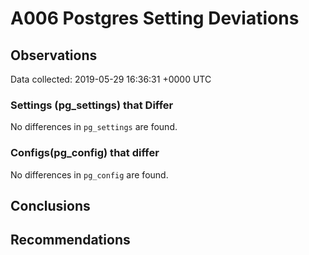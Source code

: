 # A006 Postgres Setting Deviations #

## Observations ##
Data collected: 2019-05-29 16:36:31 +0000 UTC  

### Settings (pg_settings) that Differ ###

No differences in `pg_settings` are found.

### Configs(pg_config) that differ ###

No differences in `pg_config` are found.



## Conclusions ##


## Recommendations ##

